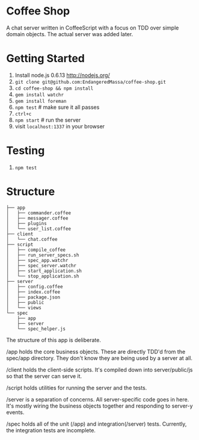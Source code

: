 Coffee Shop
===

A chat server written in CoffeeScript with a focus on TDD over simple domain objects. The actual server was added later.

Getting Started
==
1. Install node.js 0.6.13 http://nodejs.org/
1. `git clone git@github.com:EndangeredMassa/coffee-shop.git`
1. `cd coffee-shop && npm install`
1. `gem install watchr`
1. `gem install foreman`
1. `npm test` # make sure it all passes
1. `ctrl+c`
1. `npm start` # run the server
1. visit `localhost:1337` in your browser

Testing
==
1. `npm test`


Structure
===
```
├── app
│   ├── commander.coffee
│   ├── messager.coffee
│   ├── plugins
│   └── user_list.coffee
├── client
│   └── chat.coffee
├── script
│   ├── compile_coffee
│   ├── run_server_specs.sh
│   ├── spec_app.watchr
│   ├── spec_server.watchr
│   ├── start_application.sh
│   └── stop_application.sh
├── server
│   ├── config.coffee
│   ├── index.coffee
│   ├── package.json
│   ├── public
│   └── views
└── spec
    ├── app
    ├── server
    └── spec_helper.js
```

The structure of this app is deliberate.

/app holds the core business objects. These are directly TDD'd from the spec/app directory. They don't know they are being used by a server at all.

/client holds the client-side scripts. It's compiled down into server/public/js so that the server can serve it.

/script holds utilities for running the server and the tests.

/server is a separation of concerns. All server-specific code goes in here. It's mostly wiring the business objects together and responding to server-y events.

/spec holds all of the unit (/app) and integration(/server) tests. Currently, the integration tests are incomplete.